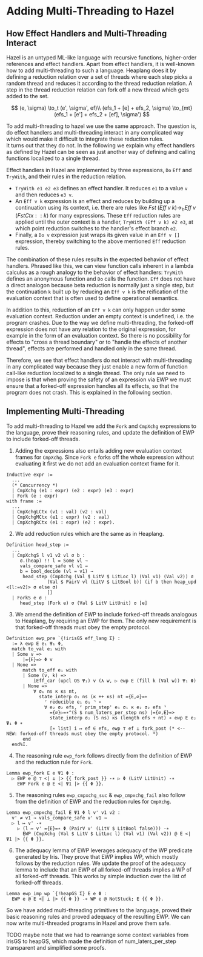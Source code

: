 # Adding Multi-Threading to Hazel

## How Effect Handlers and Multi-Threading Interact

Hazel is an untyped ML-like language with recursive functions, higher-order references and effect handlers.
Apart from effect handlers, it is well-known how to add multi-threading to such a language.
Heaplang does it by defining a reduction relation over a set of threads where each step picks a random thread and reduces it according to the thread reduction relation.
A step in the thread reduction relation can fork off a new thread which gets added to the set.

$$
  (e, \sigma) \to_t (e', \sigma', ef)\\
  (efs_1 + [e] + efs_2, \sigma) \to_{mt} (efs_1 + [e'] + efs_2 + [ef], \sigma')
$$

To add multi-threading to hazel we use the same approach.
The question is, do effect handlers and multi-threading interact in any complicated way which would make it difficult to integrate these reduction rules.  
It turns out that they do not.
In the following we explain why effect handlers as defined by Hazel can be seen as just another way of defining and calling functions localized to a single thread.

Effect handlers in Hazel are implemented by three expressions, `Do` `Eff` and `TryWith`, and their rules in the reduction relation.

- `TryWith e1 e2 e3` defines an effect handler. It reduces `e1` to a value `v` and then reduces `e3 v`.
- An `Eff v k` expression is an effect and reduces by building up a continuation using its context, i.e. there are rules like $Fst\; (Eff\; v\; k) \to_h Eff\; v\; (FstCtx :: k)$ for many expressions.
  These `Eff` reduction rules are applied until the outer context is a handler, `TryWith (Eff v k) e2 e3`, at which point reduction switches to the handler's effect branch `e2`.
- Finally, a `Do v` expression just wraps its given value in an `Eff v []` expression, thereby switching to the above mentioned `Eff` reduction rules.

The combination of these rules results in the expected behavior of effect handlers.
Phrased like this, we can view function calls inherent in a lambda calculus as a rough analogy to the behavior of effect handlers:
`TryWith` defines an anonymous function and `Do` calls the function.
`Eff` does not have a direct analogon because beta reduction is normally just a single step, but the continuation `k` built up by reducing an `Eff v k` is the reification of the evaluation context that is often used to define operational semantics.

In addition to this, reduction of an `Eff v k` can only happen under some evaluation context.
Reduction under an empty context is undefined, i.e. the program crashes.
Due to the way we define multi-threading, the forked-off expression does not have any relation to the original expression, for example in the form of an evaluation context.
So there is no possibility for effects to "cross a thread boundary" or to "handle the effects of another thread", effects are performed and handled only in the same thread.

Therefore, we see that effect handlers do not interact with multi-threading in any complicated way because they just enable a new form of function call-like reduction localized to a single thread.
The only rule we need to impose is that when proving the safety of an expression via EWP we must ensure that a forked-off expression handles all its effects, so that the program does not crash.
This is explained in the following section.

## Implementing Multi-Threading

To add multi-threading to Hazel we add the `Fork` and `CmpXchg` expressions to the language, prove their reasoning rules, and update the definition of EWP to include forked-off threads.

1. Adding the expressions also entails adding new evaluation context frames for `CmpXchg`. Since `Fork e` forks off the whole expression without evaluating it first we do not add an evaluation context frame for it.

```coq
Inductive expr :=
  ...
  (* Concurrency *)
  | CmpXchg (e1 : expr) (e2 : expr) (e3 : expr)
  | Fork (e : expr)
with frame :=
  ...
  | CmpXchgLCtx (v1 : val) (v2 : val)
  | CmpXchgMCtx (e1 : expr) (v2 : val)
  | CmpXchgRCtx (e1 : expr) (e2 : expr).
```

2. We add reduction rules which are the same as in Heaplang.

```coq
Definition head_step :=
  ...
  | CmpXchgS l v1 v2 vl σ b :
     σ.(heap) !! l = Some vl →
     vals_compare_safe vl v1 →
     b = bool_decide (vl = v1) →
      head_step (CmpXchg (Val $ LitV $ LitLoc l) (Val v1) (Val v2)) σ
               (Val $ PairV vl (LitV $ LitBool b)) (if b then heap_upd <[l:=v2]> σ else σ)
               []
  | ForkS e σ :
     head_step (Fork e) σ (Val $ LitV LitUnit) σ [e]
```

3. We amend the definition of EWP to include forked-off threads analogous to Heaplang, by requiring an EWP for them.
   The only new requirement is that forked-off threads must obey the empty protocol.

```coq
Definition ewp_pre `{!irisGS eff_lang Σ} :
  := λ ewp E e₁ Ψ₁ Φ,
  match to_val e₁ with
  | Some v =>
      |={E}=> Φ v
  | None =>
      match to_eff e₁ with
      | Some (v, k) =>
          iEff_car (upcl OS Ψ₁) v (λ w, ▷ ewp E (fill k (Val w)) Ψ₁ Φ)
      | None =>
          ∀ σ₁ ns κ κs nt,
            state_interp σ₁ ns (κ ++ κs) nt ={E,∅}=∗
              ⌜ reducible e₁ σ₁ ⌝ ∗
              ∀ e₂ σ₂ efs, ⌜ prim_step' e₁ σ₁ κ e₂ σ₂ efs ⌝
                ={∅}▷=∗^(S $ num_laters_per_step ns) |={∅,E}=>
                state_interp σ₂ (S ns) κs (length efs + nt) ∗ ewp E e₂ Ψ₁ Φ ∗
                [∗ list] i ↦ ef ∈ efs, ewp ⊤ ef ⊥ fork_post (* <-- NEW: forked-off threads must obey the empty protocol. *)
      end
  end%I.
```

4. The reasoning rule `ewp_fork` follows directly from the definition of EWP and the reduction rule for `Fork`.

```coq
Lemma ewp_fork E e Ψ1 Φ :
  ▷ EWP e @ ⊤ <| ⊥ |> {{ fork_post }} -∗ ▷ Φ (LitV LitUnit) -∗
    EWP Fork e @ E <| Ψ1 |> {{ Φ }}.
```

5. The reasoning rules `ewp_cmpxchg_suc` & `ewp_cmpxchg_fail` also follow from the definition of EWP and the reduction rules for `CmpXchg`.

```coq
Lemma ewp_cmpxchg_fail E Ψ1 Φ l v' v1 v2 :
  v' ≠ v1 → vals_compare_safe v' v1 →
  ▷ l ↦ v' -∗
    ▷ (l ↦ v' ={E}=∗ Φ (PairV v' (LitV $ LitBool false))) -∗
      EWP (CmpXchg (Val $ LitV $ LitLoc l) (Val v1) (Val v2)) @ E <| Ψ1 |> {{ Φ }}.
```

6. The adequacy lemma of EWP leverages adequacy of the WP predicate generated by Iris.
   They prove that EWP implies WP, which mostly follows by the reduction rules.
   We update the proof of the adequacy lemma to include that an EWP of all forked-off threads implies a WP of all forked-off threads.
   This works by simple induction over the list of forked-off threads.

```coq
Lemma ewp_imp_wp `{!heapGS Σ} E e Φ :
  EWP e @ E <| ⊥ |> {{ Φ }} -∗ WP e @ NotStuck; E {{ Φ }}.
```

So we have added multi-threading primitives to the language, proved their basic reasoning rules and proved adequacy of the resulting EWP.
We can now write multi-threaded programs in Hazel and prove them safe.

TODO maybe note that we had to rearrange some context variables from irisGS to heapGS, which made the definition of num_laters_per_step transparent and simplified some proofs.
